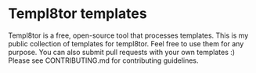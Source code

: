 # Templ8tor templates

Templ8tor is a free, open-source tool that processes templates. This is my public collection of templates for templ8tor.
Feel free to use them for any purpose. You can also submit pull requests with your own templates :)
Please see CONTRIBUTING.md for contributing guidelines.

